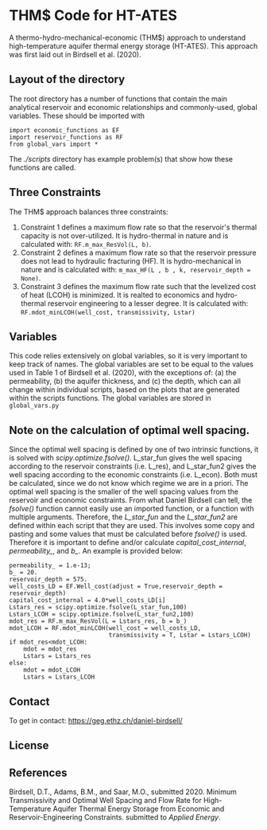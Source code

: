 # THM$ Code for HT-ATES

A thermo-hydro-mechanical-economic (THM$) approach to understand
high-temperature aquifer thermal energy storage (HT-ATES). This approach was
first laid out in Birdsell et al. (2020).

## Layout of the directory

The root directory has a number of functions that contain the main analytical
reservoir and economic relationships and commonly-used, global variables.
These should be imported with

```
import economic_functions as EF
import reservoir_functions as RF
from global_vars import *
```

The *./scripts* directory has example problem(s) that show how these functions
are called.

## Three Constraints

The THM$ approach balances three constraints:

1. Constraint 1 defines a maximum flow rate so that the reservoir's thermal
capacity is not over-utilized. It is hydro-thermal in nature and is calculated
with: ```RF.m_max_ResVol(L, b)```.
2. Constraint 2 defines a maximum flow rate so that the reservoir pressure does
not lead to hydraulic fracturing (HF). It is hydro-mechanical in nature and is
calculated with: ```m_max_HF(L , b , k, reservoir_depth = None)```.
3. Constraint 3 defines the maximum flow rate such that the levelized cost of
heat (LCOH) is minimized. It is realted to economics and hydro-thermal reservoir
 engineering to a lesser degree.
 It is calculated with: ```RF.mdot_minLCOH(well_cost, transmissivity, Lstar)```

## Variables

This code relies extensively on global variables, so it is very important to
keep track of names. The global variables are set to be equal to the values used
in Table 1 of Birdsell et al. (2020), with the exceptions of: (a) the
permeability,
(b) the aquifer thickness, and (c) the depth, which can all change within
individual scripts, based on the plots that are generated within the scripts
functions. The global variables are stored in ```global_vars.py```

## Note on the calculation of optimal well spacing.
Since the optimal well spacing is defined by one of two intrinsic functions, it is solved
with *scipy.optimize.fsolve()*. L_star_fun gives the well spacing according to the reservoir constraints (i.e. L_res), and L_star_fun2 gives the well spacing according to the economic constraints (i.e. L_econ).
Both must be calculated, since we do not know which regime we are in a priori. The optimal well spacing is the smaller of the well spacing values from the reservoir and economic constraints.
From what Daniel Birdsell can tell,
the *fsolve()* function cannot easily use an imported function, or a function
with multiple arguments. Therefore, the
*L_star_fun* and the *L_star_fun2* are defined within each script that they are
used. This involves some copy and pasting and some values that must be calculated
before *fsolve()* is used. Therefore it is important to define and/or calculate
*capital_cost_internal*, *permeability_*, and *b_*. An example is provided below:
```
permeability_ = 1.e-13;
b_ = 20.
reservoir_depth = 575.
well_costs_LD = EF.Well_cost(adjust = True,reservoir_depth = reservoir_depth)
capital_cost_internal = 4.0*well_costs_LD[i]
Lstars_res = scipy.optimize.fsolve(L_star_fun,100)
Lstars_LCOH = scipy.optimize.fsolve(L_star_fun2,100)
mdot_res = RF.m_max_ResVol(L = Lstars_res, b = b_)
mdot_LCOH = RF.mdot_minLCOH(well_cost = well_costs_LD,
                            transmissivity = T, Lstar = Lstars_LCOH)
if mdot_res<mdot_LCOH:
    mdot = mdot_res
    Lstars = Lstars_res
else:
    mdot = mdot_LCOH
    Lstars = Lstars_LCOH
```

## Contact

To get in contact: https://geg.ethz.ch/daniel-birdsell/

## License



## References

Birdsell, D.T., Adams, B.M., and Saar, M.O., submitted 2020. Minimum Transmissivity and Optimal Well Spacing and Flow Rate for High-Temperature Aquifer Thermal Energy Storage from Economic and Reservoir-Engineering Constraints. submitted to _Applied Energy_.

<!-- To speed up computations, it is possible to pre-calculate Lstar as a function
of reservoir_depth and permeability. In this way, the optimal well spacing
does not need to re-calculated many times. This can be done by running
*pre_calc_lstars.py*, which outputs a python file with variables which can
be imported. -->
